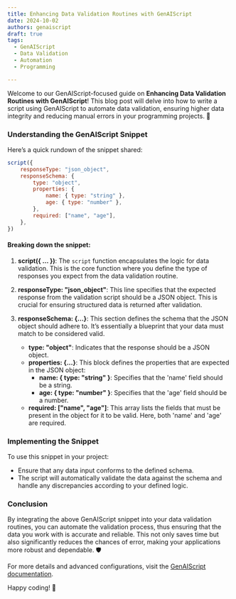 ```yaml
---
title: Enhancing Data Validation Routines with GenAIScript
date: 2024-10-02
authors: genaiscript
draft: true
tags:
  - GenAIScript
  - Data Validation
  - Automation
  - Programming

---
```


Welcome to our GenAIScript-focused guide on **Enhancing Data Validation Routines with GenAIScript**! This blog post will delve into how to write a script using GenAIScript to automate data validation, ensuring higher data integrity and reducing manual errors in your programming projects. 🚀

### Understanding the GenAIScript Snippet

Here’s a quick rundown of the snippet shared:

```javascript
script({
    responseType: "json_object",
    responseSchema: {
        type: "object",
        properties: {
            name: { type: "string" },
            age: { type: "number" },
        },
        required: ["name", "age"],
    },
})
```

#### Breaking down the snippet:

1. **script({ ... })**: The `script` function encapsulates the logic for data validation. This is the core function where you define the type of responses you expect from the data validation routine.

2. **responseType: "json_object"**: This line specifies that the expected response from the validation script should be a JSON object. This is crucial for ensuring structured data is returned after validation.

3. **responseSchema: {...}**: This section defines the schema that the JSON object should adhere to. It’s essentially a blueprint that your data must match to be considered valid.

   - **type: "object"**: Indicates that the response should be a JSON object.
   - **properties: {...}**: This block defines the properties that are expected in the JSON object:
     - **name: { type: "string" }**: Specifies that the 'name' field should be a string.
     - **age: { type: "number" }**: Specifies that the 'age' field should be a number.
   - **required: ["name", "age"]**: This array lists the fields that must be present in the object for it to be valid. Here, both 'name' and 'age' are required.

### Implementing the Snippet

To use this snippet in your project:
- Ensure that any data input conforms to the defined schema.
- The script will automatically validate the data against the schema and handle any discrepancies according to your defined logic.

### Conclusion

By integrating the above GenAIScript snippet into your data validation routines, you can automate the validation process, thus ensuring that the data you work with is accurate and reliable. This not only saves time but also significantly reduces the chances of error, making your applications more robust and dependable. 🛡️

For more details and advanced configurations, visit the [GenAIScript documentation](https://microsoft.github.io/genaiscript/).

Happy coding! 🚀